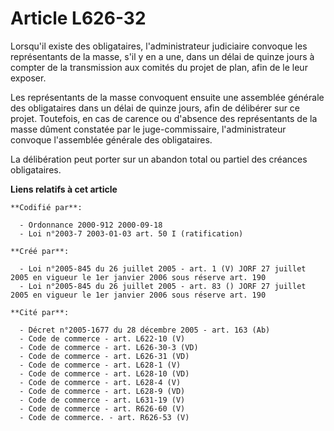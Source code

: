 # Article L626-32

Lorsqu'il existe des obligataires, l'administrateur judiciaire convoque les représentants de la masse, s'il y en a une, dans
un délai de quinze jours à compter de la transmission aux comités du projet de plan, afin de le leur exposer.

Les représentants de la masse convoquent ensuite une assemblée générale des obligataires dans un délai de quinze jours, afin
de délibérer sur ce projet. Toutefois, en cas de carence ou d'absence des représentants de la masse dûment constatée par le
juge-commissaire, l'administrateur convoque l'assemblée générale des obligataires.

La délibération peut porter sur un abandon total ou partiel des créances obligataires.

**Liens relatifs à cet article**

	**Codifié par**:

	  - Ordonnance 2000-912 2000-09-18
	  - Loi n°2003-7 2003-01-03 art. 50 I (ratification)

	**Créé par**:

	  - Loi n°2005-845 du 26 juillet 2005 - art. 1 (V) JORF 27 juillet 2005 en vigueur le 1er janvier 2006 sous réserve art. 190
	  - Loi n°2005-845 du 26 juillet 2005 - art. 83 () JORF 27 juillet 2005 en vigueur le 1er janvier 2006 sous réserve art. 190

	**Cité par**:

	  - Décret n°2005-1677 du 28 décembre 2005 - art. 163 (Ab)
	  - Code de commerce - art. L622-10 (V)
	  - Code de commerce - art. L626-30-3 (VD)
	  - Code de commerce - art. L626-31 (VD)
	  - Code de commerce - art. L628-1 (V)
	  - Code de commerce - art. L628-10 (VD)
	  - Code de commerce - art. L628-4 (V)
	  - Code de commerce - art. L628-9 (VD)
	  - Code de commerce - art. L631-19 (V)
	  - Code de commerce - art. R626-60 (V)
	  - Code de commerce. - art. R626-53 (V)
